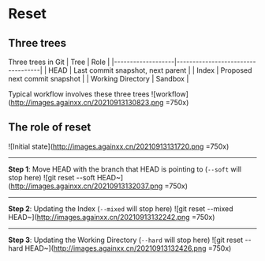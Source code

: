 # Reset

## Three trees

Three trees in Git
| Tree              | Role                              |
|-------------------|-----------------------------------|
| HEAD              | Last commit snapshot, next parent |
| Index             | Proposed next commit snapshot     |
| Working Directory | Sandbox                           |

Typical workflow involves these three trees
![workflow](http://images.againxx.cn/20210913130823.png =750x)

## The role of reset
![Initial state](http://images.againxx.cn/20210913131720.png =750x)

---

**Step 1**: Move HEAD with the branch that HEAD is pointing to (`--soft` will stop here)
![git reset --soft HEAD~](http://images.againxx.cn/20210913132037.png =750x)

---

**Step 2**: Updating the Index (`--mixed` will stop here)
![git reset --mixed HEAD~](http://images.againxx.cn/20210913132242.png =750x)

---

**Step 3**: Updating the Working Directory (`--hard` will stop here)
![git reset --hard HEAD~](http://images.againxx.cn/20210913132426.png =750x)
